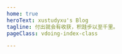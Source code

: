 ```yaml
---
home: true
heroText: xustudyxu's Blog
tagline: 付出就会有收获，积跬步以至千里。
pageClass: vdoing-index-class

---
```


<ClientOnly>
  <WebInfo />
  <IndexBigImg />
</ClientOnly>